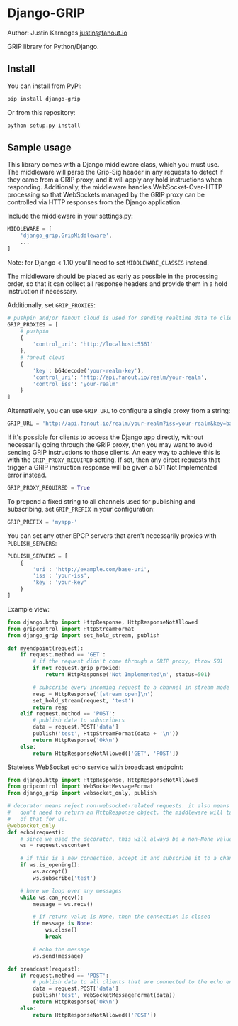 # Django-GRIP

Author: Justin Karneges <justin@fanout.io>

GRIP library for Python/Django.

## Install

You can install from PyPi:

```sh
pip install django-grip
```

Or from this repository:

```sh
python setup.py install
```

Sample usage
------------

This library comes with a Django middleware class, which you must use. The middleware will parse the Grip-Sig header in any requests to detect if they came from a GRIP proxy, and it will apply any hold instructions when responding. Additionally, the middleware handles WebSocket-Over-HTTP processing so that WebSockets managed by the GRIP proxy can be controlled via HTTP responses from the Django application.

Include the middleware in your settings.py:

```python
MIDDLEWARE = [
    'django_grip.GripMiddleware',
    ...
]
```

Note: for Django < 1.10 you'll need to set `MIDDLEWARE_CLASSES` instead.

The middleware should be placed as early as possible in the processing order, so that it can collect all response headers and provide them in a hold instruction if necessary.

Additionally, set `GRIP_PROXIES`:

```python
# pushpin and/or fanout cloud is used for sending realtime data to clients
GRIP_PROXIES = [
    # pushpin
    {
        'control_uri': 'http://localhost:5561'
    },
    # fanout cloud
    {
        'key': b64decode('your-realm-key'),
        'control_uri': 'http://api.fanout.io/realm/your-realm',
        'control_iss': 'your-realm'
    }
]
```

Alternatively, you can use `GRIP_URL` to configure a single proxy from a string:

```python
GRIP_URL = 'http://api.fanout.io/realm/your-realm?iss=your-realm&key=base64:your-realm-key'
```

If it's possible for clients to access the Django app directly, without necessarily going through the GRIP proxy, then you may want to avoid sending GRIP instructions to those clients. An easy way to achieve this is with the `GRIP_PROXY_REQUIRED` setting. If set, then any direct requests that trigger a GRIP instruction response will be given a 501 Not Implemented error instead.

```python
GRIP_PROXY_REQUIRED = True
```

To prepend a fixed string to all channels used for publishing and subscribing, set `GRIP_PREFIX` in your configuration:

```python
GRIP_PREFIX = 'myapp-'
```

You can set any other EPCP servers that aren't necessarily proxies with `PUBLISH_SERVERS`:

```python
PUBLISH_SERVERS = [
    {
        'uri': 'http://example.com/base-uri',
        'iss': 'your-iss',
        'key': 'your-key'
    }
]
```

Example view:

```python
from django.http import HttpResponse, HttpResponseNotAllowed
from gripcontrol import HttpStreamFormat
from django_grip import set_hold_stream, publish

def myendpoint(request):
    if request.method == 'GET':
        # if the request didn't come through a GRIP proxy, throw 501
        if not request.grip_proxied:
            return HttpResponse('Not Implemented\n', status=501)

        # subscribe every incoming request to a channel in stream mode
        resp = HttpResponse('[stream open]\n')
        set_hold_stream(request, 'test')
        return resp
    elif request.method == 'POST':
        # publish data to subscribers
        data = request.POST['data']
        publish('test', HttpStreamFormat(data + '\n'))
        return HttpResponse('Ok\n')
    else:
        return HttpResponseNotAllowed(['GET', 'POST'])
```

Stateless WebSocket echo service with broadcast endpoint:

```python
from django.http import HttpResponse, HttpResponseNotAllowed
from gripcontrol import WebSocketMessageFormat
from django_grip import websocket_only, publish

# decorator means reject non-websocket-related requests. it also means we
#   don't need to return an HttpResponse object. the middleware will take care
#   of that for us.
@websocket_only
def echo(request):
    # since we used the decorator, this will always be a non-None value
    ws = request.wscontext

    # if this is a new connection, accept it and subscribe it to a channel
    if ws.is_opening():
        ws.accept()
        ws.subscribe('test')

    # here we loop over any messages
    while ws.can_recv():
        message = ws.recv()

        # if return value is None, then the connection is closed
        if message is None:
            ws.close()
            break

        # echo the message
        ws.send(message)

def broadcast(request):
    if request.method == 'POST':
        # publish data to all clients that are connected to the echo endpoint
        data = request.POST['data']
        publish('test', WebSocketMessageFormat(data))
        return HttpResponse('Ok\n')
    else:
        return HttpResponseNotAllowed(['POST'])
```
